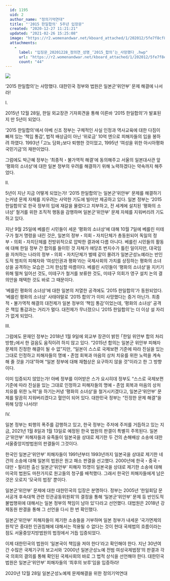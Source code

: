 ```yaml
---
  id: 1195
  uid: 2
  author_name: "정의기억연대"
  title: "'2015 한일합의' 5주년 입장문"
  created: "2020-12-27 11:21:21"
  updated: "2021-02-26 15:25:08"
  image: "https://r2.womenandwar.net/kboard_attached/1/202012/5fe7f8cf812f45348077.jpg"
  attachments: 
    - 
      label: "입징문_20201228_정의연_성명_‘2015_합의’는_사망했다_.hwp"
      url: "https://r2.womenandwar.net/kboard_attached/1/202012/5fe7f8e136c8f2952524.hwp"
      count: "44"
---
```

![](https://r2.womenandwar.net/kboard_attached/1/202012/5fe7f8cf812f45348077.jpg)

‘2015 한일합의’는 사망했다. 
대한민국 정부와 법원은 일본군‘위안부’ 문제 해결에 나서라!


I. 

2015년 12월 28일, 한일 외교장관 기자회견을 통해 이른바 ‘2015 한일합의’가 발표된 지 만 5년이 되었다. 

‘2015 한일합의’에서 아베 신조 정부는 구체적인 사실 인정과 역사교육에 대한 다짐이 빠져 있는 ‘책임 통감’, 법적 배상금이 아닌 ‘위로금’ 10억 엔으로 피해자들의 입을 봉하려 하였다. 1993년 ｢고노 담화｣보다 퇴행한 것이었고, 1995년 ‘여성을 위한 아시아평화 국민기금’의 재판이었다. 

그럼에도 박근혜 정부는 ‘최종적・불가역적 해결’에 동의해주고 서울의 일본대사관 앞 ‘평화의 소녀상’에 대한 일본 정부의 우려를 해결하기 위해 노력하겠다는 약속까지 해주었다. 

II.

5년이 지난 지금 어떻게 되었는가! ‘2015 한일합의’는 일본군‘위안부’ 문제를 해결하기는커녕 문제 자체를 지우려는 사악한 기도에 빌미만 제공하고 있다. 일본 정부는 ‘2015 한일합의’로 한국 정부의 입에 재갈을 물렸다고 치부하고, 전 세계에 설치된 ‘평화의 소녀상’ 철거를 위한 조직적 행동을 감행하며 일본군‘위안부’ 문제 자체를 지워버리려 기도하고 있다. 

지난 9월 25일에 베를린 시민들이 세운 ‘평화의 소녀상’에 대해 10월 7일에 베를린 미테구가 철거 명령을 내린 것은, 일본의 정부・의회・자치단체가 총동원되어 독일의 정부・의회・자치단체를 전방위적으로 압박한 결과에 다름 아니다. 베를린 시민들의 활동에 대해 한일 정부 간 합의를 들이민 것 자체가 애당초 번지수가 틀린 일이지만, 대국임을 자처하는 나라의 정부・의회・자치단체가 벌떼 같이 몰려가 일본군성노예라는 반인도적 범죄의 피해자와 ‘여성인권과 평화’라는 국제사회의 가치를 상징하는 평화의 소녀상을 공격하는 모습은 그저 한심할 따름이다. 베를린 시민들이 ‘평화의 소녀상’을 지키기 위해 떨쳐 일어선 것도, 미테구가 철거를 보류한 것도, 미테구 의회가 영구 설치 논의 결의안을 채택한 것도 바로 그 때문이다. 

‘베를린 평화의 소녀상’에 대한 일본의 저열한 공격에도 ‘2015 한일합의’가 동원되었다. ‘베를린 평화의 소녀상’ 사태야말로 ‘2015 합의’가 이미 사망했다는 증거 아닌가. 최종적・불가역적 해결의 대전제가 일본 정부의 ‘책임 통감’이었는데, ‘평화의 소녀상’ 공격은 책임 통감과는 거리가 멀다. 대전제가 무너졌으니 ‘2015 한일합의’는 더 이상 설 자리가 없게 되었다. 

III. 

그럼에도 문재인 정부는 2018년 1월 9일에 외교부 장관이 밝힌 ｢한일 위안부 합의 처리 방향｣에서 한 걸음도 움직이려 하지 않고 있다. “2015년 합의는 일본군 위안부 피해자 문제의 진정한 해결이 될 수 없”지만, “일본이 스스로 국제보편 기준에 따라 진실을 있는 그대로 인정하고 피해자들의 명예・존엄 회복과 마음의 상처 치유를 위한 노력을 계속해 줄 것을 기대”하며 “일본 정부에 대해 재협상은 요구하지 않을 것”이라고 한 그 방향이다. 

이미 입증되지 않았는가! 아베 정부를 이어받은 스가 요시히데 정부도 “스스로 국제보편 기준에 따라 진실을 있는 그대로 인정하고 피해자들의 명예・존엄 회복과 마음의 상처 치유를 위한 노력”을 하기는커녕 ‘평화의 소녀상’을 철거시키겠다고, 일본군‘위안부’ 문제를 말끔히 지워버리겠다고 혈안이 되어 있다. 대한민국 정부는 “진정한 문제 해결”을 위해 당장 나서라!


IV.

일본 정부는 퇴행의 폭주를 감행하고 있고, 한국 정부는 주저에 주저를 거듭하고 있는 지금, 2021년 1월 8일과 1월 13일로 예정된 한국 법원의 판결이 특별히 주목된다. 일본군‘위안부’ 피해자들과 유족들이 일본국을 상대로 제기한 두 건의 손해배상 소송에 대한 서울중앙지방법원의 판결들이 그것이다.

한국인 일본군‘위안부’ 피해자들이 1991년부터 1993년까지 일본국을 상대로 제기한 네 건의 소송에 대해 일본의 법원은 원고 패소 판결을 선고했다. 2000년에 한국・중국・대만・필리핀 출신 일본군‘위안부’ 피해자 15명이 일본국을 상대로 제기한 소송에 대해 미국의 법원도 마찬가지로 원고들의 청구를 배척했다. 그래서 한국인 피해자들에게 남은 것은 오로지 ‘모국의 법정’ 뿐이다. 

일본군‘위안부’ 문제에 대한 대한민국의 입장은 분명하다. 정부는 2005년 ‘한일회담 문서공개 후속대책 관련 민관공동위원회’의 결정을 통해 ‘일본군‘위안부’ 문제 등 반인도적 불법행위에 대해서는 일본 정부의 책임이 남아 있’다라고 선언했다. 대법원은 2018년 강제동원 판결을 통해 그 선언을 다시 한 번 확인했다. 

일본군‘위안부’ 피해자들이 제기한 소송들을 거부하며 일본 정부가 내세운 ‘국가면제의 원칙’은 중대한 인권침해에 대해서는 적용될 수 없다는 것이 현대 국제법의 흐름이라는 점도 서울중앙지방법원의 법정에서 거듭 입증되었다.

이제 대한민국의 법원이 ‘일본국이 책임을 져야 한다’라고 확인해야 한다. 지난 30년여 간 수많은 국제기구의 보고서와 ‘2000년 일본군성노예 전범 여성국제법정’의 판결과 각국 의회의 결의를 통해 확인된 국제사회의 바로 그 법적 상식을 선언해야 한다. 대한민국 법원은 일본군‘위안부’ 피해자들의 ‘최후의 보루’임을 입증하라!


2020년 12월 28일
일본군성노예제 문제해결을 위한 정의기억연대